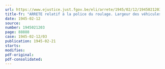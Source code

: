 ```yaml
---
url: https://www.ejustice.just.fgov.be/eli/arrete/1945/02/12/1945021203/justel
title-fr: "ARRETE relatif à la police du roulage. Largeur des véhicules"
date: 1945-02-12
source:
number: 1945021203
page: 88888
case: 1945-02-12/03
publication: 1945-02-21
starts:
modifies:
pdf-original:
pdf-consolidated:
---
```


